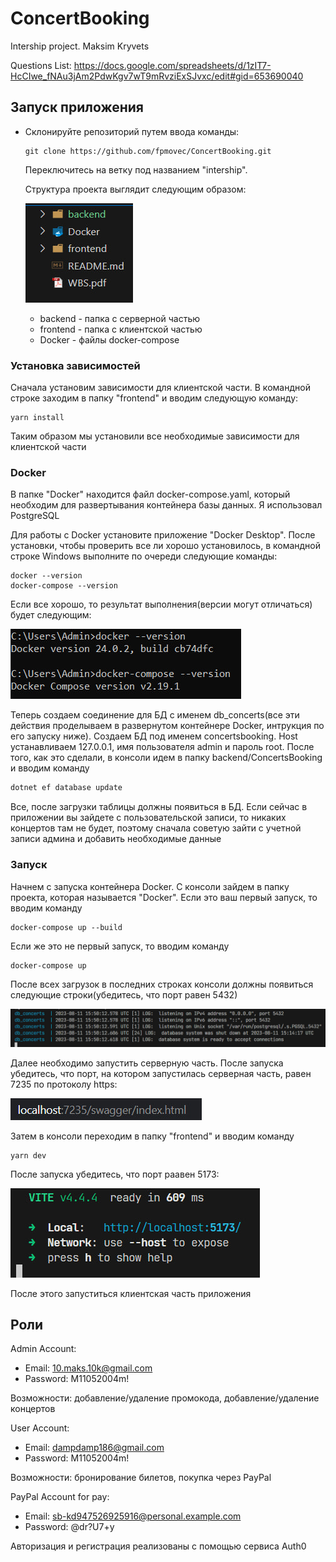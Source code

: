# ConcertBooking
Intership project. Maksim Kryvets

Questions List: https://docs.google.com/spreadsheets/d/1zIT7-HcCIwe_fNAu3jAm2PdwKgv7wT9mRvziExSJvxc/edit#gid=653690040

## Запуск приложения

* Склонируйте репозиторий путем ввода команды: 
   ```
  git clone https://github.com/fpmovec/ConcertBooking.git
  ```
   Переключитесь на ветку под названием "intership".
   
  Структура проекта выглядит следующим образом:
  
  ![](https://github.com/fpmovec/Images/blob/main/photo_2023-08-11_18-30-11.jpg)

  - backend - папка с серверной частью
  - frontend - папка с клиентской частью
  - Docker - файлы docker-compose
### Установка зависимостей
Сначала установим зависимости для клиентской части. В командной строке заходим в папку "frontend" и вводим следующую команду:
```
yarn install
```
Таким образом мы установили все необходимые зависимости для клиентской части
### Docker
  В папке "Docker" находится файл docker-compose.yaml, который необходим для развертывания контейнера базы данных. Я использовал PostgreSQL
  
  Для работы с Docker установите приложение "Docker Desktop". После установки, чтобы проверить все ли хорошо установилось, в командной строке Windows выполните по очереди следующие команды:
  ```
docker --version
docker-compose --version
  ```
Если все хорошо, то результат выполнения(версии могут отличаться) будет следующим: 

![](https://github.com/fpmovec/Images/blob/main/photo_2023-08-11_18-42-12.jpg)

Теперь создаем соединение для БД с именем db_concerts(все эти действия проделываем в развернутом контейнере Docker, интрукция по его запуску ниже). Создаем БД под именем concertsbooking. Host устанавливаем 127.0.0.1, имя пользователя admin и пароль root. После того, как это сделали, в консоли идем в папку backend/ConcertsBooking и вводим команду 
```C#
dotnet ef database update
```
Все, после загрузки таблицы должны появиться в БД. Если сейчас в приложении вы зайдете с пользовательской записи, то никаких концертов там не будет, поэтому сначала советую зайти с учетной записи админа и добавить необходимые данные
  ### Запуск
Начнем с запуска контейнера Docker. С консоли зайдем в папку проекта, которая называется "Docker".
Если это ваш первый запуск, то вводим команду 
```
docker-compose up --build
```
Если же это не первый запуск, то вводим команду
```
docker-compose up
```
После всех загрузок в последних строках консоли должны появиться следующие строки(убедитесь, что порт равен 5432)

![](https://github.com/fpmovec/Images/blob/main/photo_2023-08-11_18-50-51.jpg)


Далее необходимо запустить серверную часть.
После запуска убедитесь, что порт, на котором запустилась серверная часть, равен 7235 по протоколу https:

![](https://github.com/fpmovec/Images/blob/main/photo_2023-08-11_18-56-31.jpg)

Затем в консоли переходим в папку "frontend" и вводим команду
```
yarn dev
```
После запуска убедитесь, что порт раавен 5173:

![](https://github.com/fpmovec/Images/blob/main/photo_2023-08-11_19-00-42.jpg)

После этого запуститься клиентская часть приложения
## Роли
Admin Account:
   - Email: 10.maks.10k@gmail.com
   - Password: M11052004m!

Возможности: добавление/удаление промокода, добавление/удаление концертов

User Account: 
   - Email: dampdamp186@gmail.com
   - Password: M11052004m!

Возможности: бронирование билетов, покупка через PayPal

PayPal Account for pay:
   - Email: sb-kd947526925916@personal.example.com
   - Password: @dr?U7+y

Авторизация и регистрация реализованы с помощью сервиса Auth0
